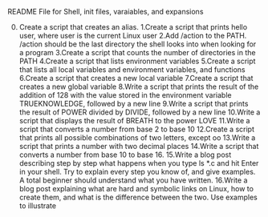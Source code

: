 README File for Shell, init files, varaiables, and expansions

0. Create a script that creates an alias.
1.Create a script that prints hello user, where user is the current Linux user 
2.Add /action to the PATH. /action should be the last directory the shell looks into when looking for a program
3.Create a script that counts the number of directories in the PATH
4.Create a script that lists environment variables
5.Create a script that lists all local variables and environment variables, and functions
6.Create a script that creates a new local variable
7.Create a script that creates a new global variable
8.Write a script that prints the result of the addition of 128 with the value stored in the environment variable TRUEKNOWLEDGE, followed by a new line
9.Write a script that prints the result of POWER divided by DIVIDE, followed by a new line
10.Write a script that displays the result of BREATH to the power LOVE
11.Write a script that converts a number from base 2 to base 10
12.Create a script that prints all possible combinations of two letters, except oo
13.Write a script that prints a number with two decimal places
14.Write a script that converts a number from base 10 to base 16.
15.Write a blog post describing step by step what happens when you type ls *.c and hit Enter in your shell. Try to explain every step you know of, and give examples. A total beginner should understand what you have written.
16.Write a blog post explaining what are hard and symbolic links on Linux, how to create them, and what is the difference between the two. Use examples to illustrate

